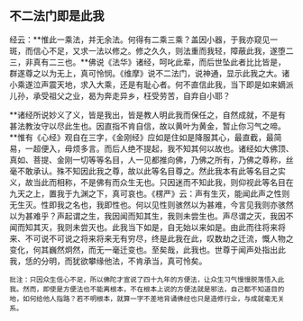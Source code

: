 ##  不二法门即是此我

经云：**惟此一乘法，并无余法。何得有二乘三乘？盖因小器，于我亦窥见一斑，而信心不足，又求一法以修之。修之久久，则法重而我轻，障蔽此我，遂堕二三，非真有二三也。**佛说《法华》诸经，呵叱此辈，而后世坠此者比比皆是，群遂尊之以为无上，真可怜悯。《维摩》说不二法门，说神通，显示此我之大。诸小乘遂泣声震天地，求入大乘，还是有耻心者。何不直信此我，当下即是如来嫡派儿孙，承受祖父之业，曷为奔走异乡，枉受劳苦，自弃自小耶？

**诸经所说妙义了义，皆是我出，皆是教人明此我而保任之，自然成就，不是有甚法教汝守以尽此生也。因直指不肯自信，故以黄叶为黄金，暂止你习气之啼。**惟有《心经》观自在三字，《金刚经》应如是住如是降服其心，最直截，最简易，一超便入，毋烦多言。而后人绝不提起，我不知其何以故也。诸经如大佛顶、真如、菩提、金刚一切等等名目，人一见都推向佛，乃佛之所有，乃佛之尊称，丝毫不敢承认。殊不知因此我之尊，故以此等名目尊之。然此我本有此等名目之实义，故当此而相称，不是佛有而众生无也。只因迷而不知此我，则仰视此等名目在九天之上，置我于九渊之下，真可哀也。《楞严》云：声有生灭，能闻此声之性则无生灭。性即我之名也，我即性也。何以见性则骇然以为甚难，今言见我则亦骇然以为甚难乎？声起谓之生，我因闻而知其生，我则未尝生也。声尽谓之灭，我因不闻而知其灭，我则未尝灭也。此我当下如是，自无始以来如是。由此而往将来将来、不可说不可说之将来将来无有穷尽，终是此我在此，叹数劫之迁流，慨人物之变化，何其巍然炯然，而无一毫迁变也。至矣哉，此我也。世尊于闻声处指出此我，恁的分明，而犹欲攀缘他法，不肯承当，真可怜矣。

```xu
批注：只因众生信心不足，所以佛陀才宣说了四十九年的方便法，让众生习气慢慢脱落悟入此我。然而，即使是方便法也不能离根本，不在根本上说的方便法就是邪法，自己都不知道目的地，如何给他人指路？若不明根本，就算一字不差地背诵佛经也只是造修行业，与成就毫无关系。
```
